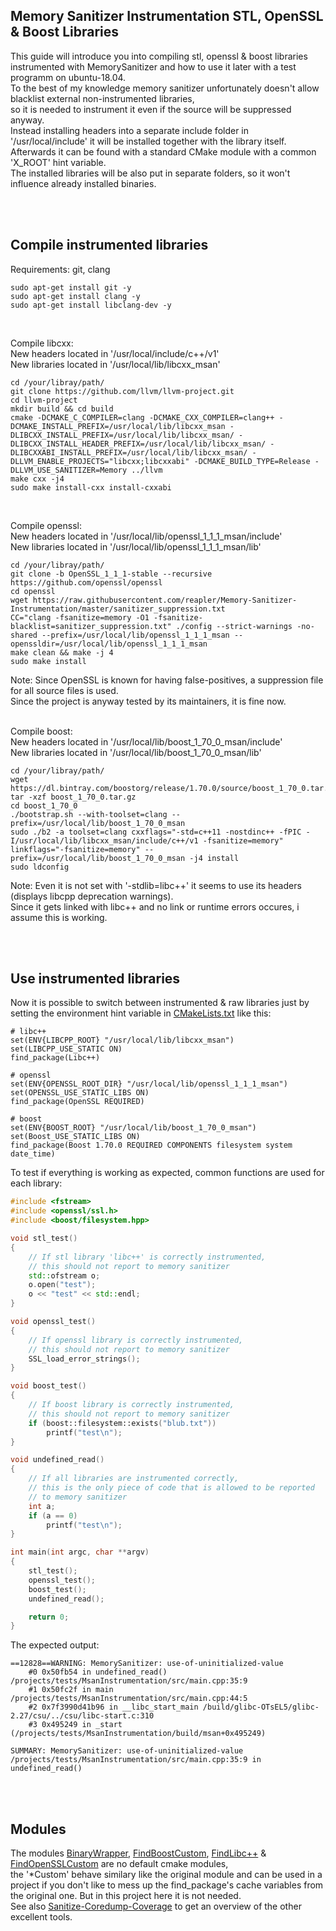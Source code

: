 ##  Memory Sanitizer Instrumentation STL, OpenSSL & Boost Libraries

  

This guide will introduce you into compiling stl, openssl & boost libraries instrumented with MemorySanitizer and how to use it later with a test programm on ubuntu-18.04.<br>
To the best of my knowledge memory sanitizer unfortunately doesn't allow blacklist external non-instrumented libraries,<br>
so it is needed to instrument it even if the source will be suppressed anyway.<br>
Instead installing headers into a separate include folder in '/usr/local/include' it will be installed together with the library itself.<br>
Afterwards it can be found with a standard CMake module with a common 'X_ROOT' hint variable.<br>
The installed libraries will be also put in separate folders, so it won't influence already installed binaries.

<br>
<br>

## Compile instrumented libraries


Requirements: git, clang
````
sudo apt-get install git -y
sudo apt-get install clang -y
sudo apt-get install libclang-dev -y
````
<br>

Compile libcxx:
<br>
New headers located in '/usr/local/include/c++/v1'
<br>
New libraries located in '/usr/local/lib/libcxx_msan'
```
cd /your/libray/path/
git clone https://github.com/llvm/llvm-project.git
cd llvm-project
mkdir build && cd build
cmake -DCMAKE_C_COMPILER=clang -DCMAKE_CXX_COMPILER=clang++ -DCMAKE_INSTALL_PREFIX=/usr/local/lib/libcxx_msan -DLIBCXX_INSTALL_PREFIX=/usr/local/lib/libcxx_msan/ -DLIBCXX_INSTALL_HEADER_PREFIX=/usr/local/lib/libcxx_msan/ -DLIBCXXABI_INSTALL_PREFIX=/usr/local/lib/libcxx_msan/ -DLLVM_ENABLE_PROJECTS="libcxx;libcxxabi" -DCMAKE_BUILD_TYPE=Release -DLLVM_USE_SANITIZER=Memory ../llvm
make cxx -j4
sudo make install-cxx install-cxxabi
```

<br>

Compile openssl:
<br>
New headers located in '/usr/local/lib/openssl_1_1_1_msan/include'
<br>
New libraries located in '/usr/local/lib/openssl_1_1_1_msan/lib'
```
cd /your/libray/path/
git clone -b OpenSSL_1_1_1-stable --recursive https://github.com/openssl/openssl
cd openssl
wget https://raw.githubusercontent.com/reapler/Memory-Sanitizer-Instrumentation/master/sanitizer_suppression.txt
CC="clang -fsanitize=memory -O1 -fsanitize-blacklist=sanitizer_suppression.txt" ./config --strict-warnings -no-shared --prefix=/usr/local/lib/openssl_1_1_1_msan --openssldir=/usr/local/lib/openssl_1_1_1_msan
make clean && make -j 4
sudo make install
```
Note: Since OpenSSL is known for having false-positives, a suppression file for all source files is used.<br>
Since the project is anyway tested by its maintainers, it is fine now.
<br>
<br>

Compile boost:
<br>
New headers located in '/usr/local/lib/boost_1_70_0_msan/include'
<br>
New libraries located in '/usr/local/lib/boost_1_70_0_msan/lib'
```
cd /your/libray/path/
wget https://dl.bintray.com/boostorg/release/1.70.0/source/boost_1_70_0.tar.gz
tar -xzf boost_1_70_0.tar.gz
cd boost_1_70_0
./bootstrap.sh --with-toolset=clang --prefix=/usr/local/lib/boost_1_70_0_msan
sudo ./b2 -a toolset=clang cxxflags="-std=c++11 -nostdinc++ -fPIC -I/usr/local/lib/libcxx_msan/include/c++/v1 -fsanitize=memory" linkflags="-fsanitize=memory" --prefix=/usr/local/lib/boost_1_70_0_msan -j4 install
sudo ldconfig
```
Note: Even it is not set with '-stdlib=libc++' it seems to use its headers (displays libcpp deprecation warnings).<br>
Since it gets linked with libc++ and no link or runtime errors occures, i assume this is working.

<br>
<br>

## Use instrumented libraries

Now it is possible to switch between instrumented & raw libraries just by setting the environment hint variable in  [CMakeLists.txt](https://github.com/reapler/Memory-Sanitizer-Instrumentation/blob/master/CMakeLists.txt#L11) like this:
```
# libc++
set(ENV{LIBCPP_ROOT} "/usr/local/lib/libcxx_msan")
set(LIBCPP_USE_STATIC ON)
find_package(Libc++)

# openssl
set(ENV{OPENSSL_ROOT_DIR} "/usr/local/lib/openssl_1_1_1_msan")
set(OPENSSL_USE_STATIC_LIBS ON)
find_package(OpenSSL REQUIRED)

# boost
set(ENV{BOOST_ROOT} "/usr/local/lib/boost_1_70_0_msan")
set(Boost_USE_STATIC_LIBS ON)
find_package(Boost 1.70.0 REQUIRED COMPONENTS filesystem system date_time)
```

To test if everything is working as expected, common functions are used for each library:
```cpp
#include <fstream>
#include <openssl/ssl.h>
#include <boost/filesystem.hpp>

void stl_test()
{
    // If stl library 'libc++' is correctly instrumented,
    // this should not report to memory sanitizer
    std::ofstream o;
    o.open("test");
    o << "test" << std::endl;
}

void openssl_test()
{
    // If openssl library is correctly instrumented,
    // this should not report to memory sanitizer
    SSL_load_error_strings();
}

void boost_test()
{
    // If boost library is correctly instrumented,
    // this should not report to memory sanitizer
    if (boost::filesystem::exists("blub.txt"))
        printf("test\n");
}

void undefined_read()
{
    // If all libraries are instrumented correctly,
    // this is the only piece of code that is allowed to be reported
    // to memory sanitizer
    int a;
    if (a == 0)
        printf("test\n");
}

int main(int argc, char **argv)
{
    stl_test();
    openssl_test();
    boost_test();
    undefined_read();

    return 0;
}
```

The expected output:
```
==12828==WARNING: MemorySanitizer: use-of-uninitialized-value
    #0 0x50fb54 in undefined_read() /projects/tests/MsanInstrumentation/src/main.cpp:35:9
    #1 0x50fc2f in main /projects/tests/MsanInstrumentation/src/main.cpp:44:5
    #2 0x7f3990d41b96 in __libc_start_main /build/glibc-OTsEL5/glibc-2.27/csu/../csu/libc-start.c:310
    #3 0x495249 in _start (/projects/tests/MsanInstrumentation/build/msan+0x495249)

SUMMARY: MemorySanitizer: use-of-uninitialized-value /projects/tests/MsanInstrumentation/src/main.cpp:35:9 in undefined_read()
```

<br>
<br>

## Modules

The modules [BinaryWrapper](https://github.com/reapler/Memory-Sanitizer-Instrumentation/blob/master/cmake/BinaryWrapper.cmake), [FindBoostCustom](https://github.com/reapler/Memory-Sanitizer-Instrumentation/blob/master/cmake/FindBoostCustom.cmake), [FindLibc++](https://github.com/reapler/Memory-Sanitizer-Instrumentation/blob/master/cmake/FindLibc%2B%2B.cmake) & [FindOpenSSLCustom](https://github.com/reapler/Memory-Sanitizer-Instrumentation/blob/master/cmake/FindOpenSSLCustom.cmake) are no default cmake modules,<br>the '*Custom' behave similary like the original module and can be used
in a project if you don't like to mess up the find_package's cache variables from the original one. But in this project here it is not needed.<br>
See also [Sanitize-Coredump-Coverage](https://github.com/reapler/Sanitize-Coredump-Coverage) to get an overview of the other excellent tools.